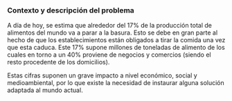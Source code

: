 ### Contexto y descripción del problema

A día de hoy, se estima que alrededor del 17% de la producción total de alimentos del mundo va a parar a la basura. Esto se debe en gran parte al hecho de que los establecimientos están obligados a tirar la comida una vez que esta caduca. Este 17% supone millones de toneladas de alimento de los cuales en torno a un 40% proviene de negocios y comercios (siendo el resto procedente de los domicilios). 

Estas cifras suponen un grave impacto a nivel económico, social y medioambiental, por lo que existe la necesidad de instaurar alguna solución adaptada al mundo actual.